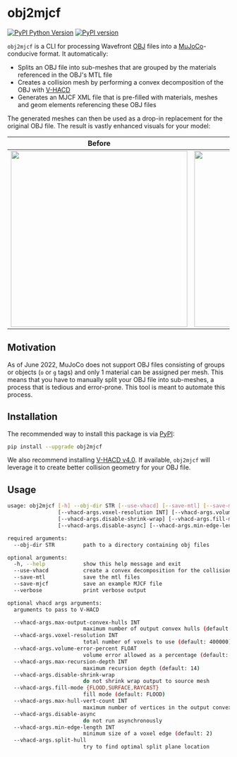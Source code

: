 # obj2mjcf

[![PyPI Python Version][pypi-versions-badge]][pypi]
[![PyPI version][pypi-badge]][pypi]

[pypi-versions-badge]: https://img.shields.io/pypi/pyversions/obj2mjcf
[pypi-badge]: https://badge.fury.io/py/obj2mjcf.svg
[pypi]: https://pypi.org/project/obj2mjcf/

`obj2mjcf` is a CLI for processing Wavefront [OBJ] files into a [MuJoCo]-conducive format. It automatically:

* Splits an OBJ file into sub-meshes that are grouped by the materials referenced in the OBJ's MTL file
* Creates a collision mesh by performing a convex decomposition of the OBJ with [V-HACD]
* Generates an MJCF XML file that is pre-filled with materials, meshes and geom elements referencing these OBJ files

The generated meshes can then be used as a drop-in replacement for the original OBJ file. The result is vastly enhanced visuals for your model:

| Before | After |
|--------|-------|
|<img src="https://raw.githubusercontent.com/kevinzakka/obj2mjcf/main/assets/before.png" width="400"/>|<img src="https://raw.githubusercontent.com/kevinzakka/obj2mjcf/main/assets/after.png" width="400"/>|

## Motivation

As of June 2022, MuJoCo does not support OBJ files consisting of groups or objects (`o` or `g` tags) and only 1 material can be assigned per mesh. This means that you have to manually split your OBJ file into sub-meshes, a process that is tedious and error-prone. This tool is meant to automate this process.

## Installation

The recommended way to install this package is via [PyPI](https://pypi.org/project/obj2mjcf/):

```bash
pip install --upgrade obj2mjcf
```

We also recommend installing [V-HACD v4.0](https://github.com/kmammou/v-hacd). If available, `obj2mjcf` will leverage it to create better collision geometry for your OBJ file.

## Usage

```bash
usage: obj2mjcf [-h] --obj-dir STR [--use-vhacd] [--save-mtl] [--save-mjcf] [--verbose] [--vhacd-args.max-output-convex-hulls INT]
                [--vhacd-args.voxel-resolution INT] [--vhacd-args.volume-error-percent FLOAT] [--vhacd-args.max-recursion-depth INT]
                [--vhacd-args.disable-shrink-wrap] [--vhacd-args.fill-mode {FLOOD,SURFACE,RAYCAST}] [--vhacd-args.max-hull-vert-count INT]
                [--vhacd-args.disable-async] [--vhacd-args.min-edge-length INT] [--vhacd-args.split-hull]

required arguments:
  --obj-dir STR         path to a directory containing obj files

optional arguments:
  -h, --help            show this help message and exit
  --use-vhacd           create a convex decomposition for the collision geom
  --save-mtl            save the mtl files
  --save-mjcf           save an example MJCF file
  --verbose             print verbose output

optional vhacd args arguments:
  arguments to pass to V-HACD

  --vhacd-args.max-output-convex-hulls INT
                        maximum number of output convex hulls (default: 64)
  --vhacd-args.voxel-resolution INT
                        total number of voxels to use (default: 400000)
  --vhacd-args.volume-error-percent FLOAT
                        volume error allowed as a percentage (default: 1.0)
  --vhacd-args.max-recursion-depth INT
                        maximum recursion depth (default: 14)
  --vhacd-args.disable-shrink-wrap
                        do not shrink wrap output to source mesh
  --vhacd-args.fill-mode {FLOOD,SURFACE,RAYCAST}
                        fill mode (default: FLOOD)
  --vhacd-args.max-hull-vert-count INT
                        maximum number of vertices in the output convex hull (default: 64)
  --vhacd-args.disable-async
                        do not run asynchronously
  --vhacd-args.min-edge-length INT
                        minimum size of a voxel edge (default: 2)
  --vhacd-args.split-hull
                        try to find optimal split plane location
```

[OBJ]: https://en.wikipedia.org/wiki/Wavefront_.obj_file
[MuJoCo]: https://github.com/deepmind/mujoco
[V-HACD]: https://github.com/kmammou/v-hacd
